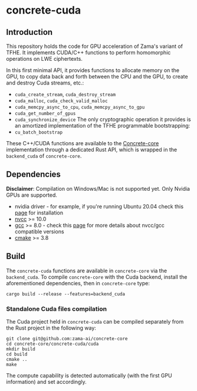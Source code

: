 # concrete-cuda

## Introduction

This repository holds the code for GPU acceleration of Zama's variant of TFHE.
It implements CUDA/C++ functions to perform homomorphic operations on LWE ciphertexts.

In this first minimal API, it provides functions to allocate memory on the GPU, to copy data back 
and forth between the CPU and the GPU, to create and destroy Cuda streams, etc.:
- `cuda_create_stream`, `cuda_destroy_stream`
- `cuda_malloc`, `cuda_check_valid_malloc`
- `cuda_memcpy_async_to_cpu`, `cuda_memcpy_async_to_gpu`
- `cuda_get_number_of_gpus`
- `cuda_synchronize_device`
The only cryptographic operation it provides is an amortized implementation of the TFHE 
programmable bootstrapping:
- `cu_batch_bootstrap`

These C++/CUDA functions are available to the [Concrete-core](https://github.com/zama-ai/concrete-core) 
implementation through a dedicated Rust API, which is wrapped in the `backend_cuda` of 
`concrete-core`.

## Dependencies

**Disclaimer**: Compilation on Windows/Mac is not supported yet. Only Nvidia GPUs are supported. 

- nvidia driver - for example, if you're running Ubuntu 20.04 check this [page](https://linuxconfig.org/how-to-install-the-nvidia-drivers-on-ubuntu-20-04-focal-fossa-linux) for installation
- [nvcc](https://docs.nvidia.com/cuda/cuda-installation-guide-linux/index.html) >= 10.0
- [gcc](https://gcc.gnu.org/) >= 8.0 - check this [page](https://gist.github.com/ax3l/9489132) for more details about nvcc/gcc compatible versions
- [cmake](https://cmake.org/) >= 3.8

## Build

The `concrete-cuda` functions are available in `concrete-core` via the `backend_cuda`.
To compile `concrete-core` with the Cuda backend, install the aforementioned dependencies, then in 
`concrete-core` type: 
```
cargo build --release --features=backend_cuda
```

### Standalone Cuda files compilation
The Cuda project held in `concrete-cuda` can be compiled separately from the Rust project in the 
following way:
```
git clone git@github.com:zama-ai/concrete-core
cd concrete-core/concrete-cuda/cuda
mkdir build
cd build
cmake ..
make
```
The compute capability is detected automatically (with the first GPU information) and set accordingly.
